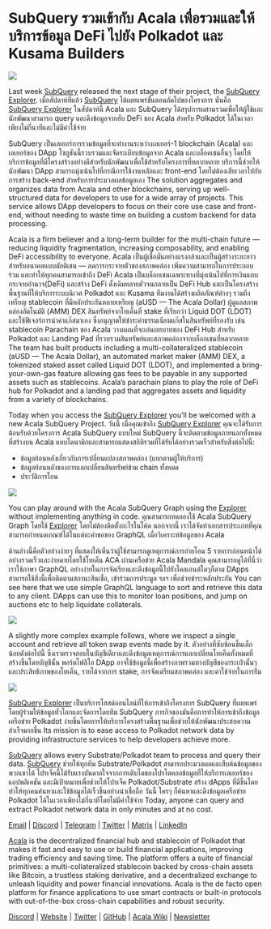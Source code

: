 # SubQuery รวมเข้ากับ Acala เพื่อรวมและให้บริการข้อมูล DeFi ไปยัง Polkadot และ Kusama Builders

![](https://miro.medium.com/max/1400/1*cg4kJs0WEcyPP73EAtHomA.png)

Last week [SubQuery](https://www.subquery.network/) released the next stage of their project, the [SubQuery Explorer](https://explorer.subquery.network/). เมื่อสัปดาห์ที่แล้ว [SubQuery](https://www.subquery.network/) ได้เผยแพร่ขั้นตอนถัดไปของโครงการ นั่นคือ [SubQuery Explorer](https://explorer.subquery.network/) ในสัปดาห์นี้ Acala และ SubQuery ได้สรุปการผสานรวมเพื่อให้ผู้ใช้และนักพัฒนาสามารถ query และดึงข้อมูลจากฮับ DeFi ของ Acala สำหรับ Polkadot ได้ในเวลาเพียงไม่กี่นาทีและไม่มีค่าใช้จ่าย

SubQuery เป็นเลเยอร์การรวมข้อมูลที่จะทำงานระหว่างเลเยอร์-1 blockchain (Acala) และเลเยอร์ของ DApp โซลูชันนี้รวบรวมและจัดระเบียบข้อมูลจาก Acala และบล็อคเชนอื่นๆ โดยให้บริการข้อมูลที่มีโครงสร้างอย่างดีสำหรับนักพัฒนาเพื่อใช้สำหรับโครงการที่หลากหลาย บริการนี้ช่วยให้นักพัฒนา DApp สามารถมุ่งเน้นไปที่กรณีการใช้งานหลักและ front-end โดยไม่ต้องเสียเวลาไปกับการสร้าง back-end สำหรับการประมวลผลข้อมูลเอง The solution aggregates and organizes data from Acala and other blockchains, serving up well-structured data for developers to use for a wide array of projects. This service allows DApp developers to focus on their core use case and front-end, without needing to waste time on building a custom backend for data processing.

Acala is a firm believer and a long-term builder for the multi-chain future — reducing liquidity fragmentation, increasing composability, and enabling DeFi accessibility to everyone. Acala เป็นผู้เชื่อมั่นอย่างแรงกล้าและเป็นผู้สร้างระยะยาวสำหรับอนาคตแบบมัลติเชน — ลดการกระจายตัวของสภาพคล่อง เพิ่มความสามารถในการประกอบร่วม และทำให้ทุกคนสามารถเข้าถึง DeFi Acala เป็นบล็อกเชนเฉพาะทางที่มุ่งเน้นไปที่การเงินแบบกระจายอำนาจ(DeFi) และสร้าง DeFi ดั้งเดิมหลายตัวจนกลายเป็น DeFi Hub และเป็นโครงสร้างพื้นฐานที่ให้บริการระบบนิเวศ Polkadot และ Kusama ทีมงานได้สร้างผลิตภัณฑ์ต่างๆ รวมถึงเหรียญ stablecoin ที่มีหลักประกันหลายเหรียญ (aUSD — The Acala Dollar) ผู้ดูแลสภาพคล่องอัตโนมัติ (AMM) DEX สินทรัพย์จากโทเค็นที่ stake ที่เรียกว่า Liquid DOT (LDOT) และใช้ฟีเจอร์การนำค่าแก๊สมาเอง ซึ่งอนุญาตให้ชำระค่าธรรมเนียมแก๊สในสินทรัพย์ที่รองรับ เช่น stablecoin Parachain ของ Acala วางแผนที่จะเล่นบทบาทของ DeFi Hub สำหรับ Polkadot และ Landing Pad ที่รวบรวมสินทรัพย์และสภาพคล่องจากบล็อกเชนที่หลากหลาย The team has built products including a multi-collateralized stablecoin (aUSD — The Acala Dollar), an automated market maker (AMM) DEX, a tokenized staked asset called Liquid DOT (LDOT), and implemented a bring-your-own-gas feature allowing gas fees to be payable in any supported assets such as stablecoins. Acala’s parachain plans to play the role of DeFi hub for Polkadot and a landing pad that aggregates assets and liquidity from a variety of blockchains.

Today when you access the [SubQuery Explorer](https://explorer.subquery.network/) you’ll be welcomed with a new Acala SubQuery Project. วันนี้ เมื่อคุณเข้าถึง [SubQuery Explorer](https://explorer.subquery.network/) คุณจะได้รับการต้อนรับด้วยโครงการ Acala SubQuery แบบใหม่ SubQuery นี้จะติดตามข้อมูลภายนอกทั้งหมดที่สร้างบน Acala แบบไดนามิกและสามารถแสดงสถิติรวมที่ได้รับได้อย่างรวดเร็วสำหรับสิ่งต่อไปนี้:

-   ข้อมูลย้อนหลังเกี่ยวกับการเปลี่ยนแปลงสภาพคล่อง (แยกตามผู้ให้บริการ)
-   ข้อมูลย้อนหลังของการแลกเปลี่ยนสินทรัพย์ข้าม chain ทั้งหมด
-   ประวัติการโอน

![](https://miro.medium.com/max/1400/0*sXPljA1RE754fuDQ)

You can play around with the Acala SubQuery Graph using the [Explorer](https://explorer.subquery.network/) without implementing anything in code. คุณสามารถทดลองใช้ Acala SubQuery Graph โดยใช้ [Explorer](https://explorer.subquery.network/) โดยไม่ต้องติดตั้งอะไรในโค้ด นอกจากนี้ เราได้จัดทำเอกสารประเภทที่คุณสามารถกำหนดเกณฑ์ได้ในแต่ละคำขอของ GraphQL เมื่อวิเคราะห์ข้อมูลของ Acala

ด้านล่างนี้คือตัวอย่างง่ายๆ ที่แสดงให้เห็นว่าผู้ใช้สามารถดูเหตุการณ์การถ่ายโอน 5 รายการก่อนหน้าได้อย่างรวดเร็วและง่ายดายโดยใช้โทเค็น ACA ผ่านเครือข่าย Acala Mandala คุณสามารถดูได้ที่นี่ว่าเราใช้ภาษา GraphQL อย่างง่ายในการจัดเรียงและดึงข้อมูลนี้ไปยังไคลเอนต์ใดๆก็ตาม DApps สามารถใช้สิ่งนี้เพื่อติดตามสถานะสินเชื่อ, เข้าร่วมการประมูล ฯลฯ เพื่อช่วยชำระหลักประกัน You can see here that we use simple GraphQL language to sort and retrieve this data to any client. DApps can use this to monitor loan positions, and jump on auctions etc to help liquidate collaterals.

![](https://miro.medium.com/max/1400/0*zlxPf2tz8DVX95kY)

A slightly more complex example follows, where we inspect a single account and retrieve all token swap events made by it. ตัวอย่างที่ซับซ้อนขึ้นเล็กน้อยดังต่อไปนี้ ซึ่งเราตรวจสอบในบัญชีเดียวและดึงข้อมูลเหตุการณ์การแลกเปลี่ยนโทเค็นทั้งหมดที่สร้างขึ้นโดยบัญชีนั้น พอร์ตโฟลิโอ DApp อาจใช้ข้อมูลนี้เพื่อสร้างภาพรวมทางบัญชีของกระเป๋านั้นๆและประสิทธิภาพของโทเค็น, รายได้จากการ stake, การจัดเตรียมสภาพคล่อง และค่าใช้จ่ายในการยืม

![](https://miro.medium.com/max/1400/0*hdTbn41vDvIYuv3_)

[SubQuery Explorer](https://explorer.subquery.network/) เป็นบริการโฮสต์ออนไลน์ที่ให้การเข้าถึงโครงการ SubQuery ที่เผยแพร่โดยผู้ร่วมให้ข้อมูลทั่วโลกและจัดการโดยทีม SubQuery ภารกิจของมันคือการทำให้การเข้าถึงข้อมูลเครือข่าย Polkadot ง่ายขึ้นโดยการให้บริการโครงสร้างพื้นฐานเพื่อช่วยให้นักพัฒนาประสบความสำเร็จมากขึ้น Its mission is to ease access to Polkadot network data by providing infrastructure services to help developers achieve more.

[SubQuery](https://www.subquery.network/) allows every Substrate/Polkadot team to process and query their data. [SubQuery](https://www.subquery.network/) ช่วยให้ทุกทีม Substrate/Polkadot สามารถประมวลผลและสืบค้นข้อมูลของพวกเขาได้ โปรเจ็คนี้ได้รับแรงบันดาลใจจากการเติบโตของโปรโตคอลข้อมูลที่ให้บริการเลเยอร์ของแอปพลิเคชัน และมีเป้าหมายเพื่อช่วยให้โปรเจ็ค Polkadot/Substrate สร้าง dApps ที่ดีขึ้นโดยทำให้ทุกคนค้นหาและใช้ข้อมูลได้เร็วขึ้นอย่างน่าเชื่อถือ วันนี้ ใครๆ ก็ค้นหาและดึงข้อมูลเครือข่าย Polkadot ได้ในเวลาเพียงไม่กี่นาทีโดยไม่มีค่าใช้จ่าย Today, anyone can query and extract Polkadot network data in only minutes and at no cost.

[Email](mailto:hello@subquery.network) | [Discord](https://discord.com/invite/78zg8aBSMG) | [Telegram](https://t.me/subquerynetwork) | [Twitter](https://twitter.com/subquerynetwork) | [Matrix](https://matrix.to/#/#subquery:matrix.org) | [LinkedIn](https://www.linkedin.com/company/subquery)

[Acala](http://acala.network/) is the decentralized financial hub and stablecoin of Polkadot that makes it fast and easy to use or build financial applications, improving trading efficiency and saving time. The platform offers a suite of financial primitives: a multi-collateralized stablecoin backed by cross-chain assets like Bitcoin, a trustless staking derivative, and a decentralized exchange to unleash liquidity and power financial innovations. Acala is the de facto open platform for finance applications to use smart contracts or built-in protocols with out-of-the-box cross-chain capabilities and robust security.

[Discord](https://discord.gg/vdbFVCH) | [Website](https://acala.network/) | [Twitter](https://twitter.com/AcalaNetwork) | [GitHub](https://github.com/AcalaNetwork/Acala) | [Acala Wiki](https://github.com/AcalaNetwork/Acala/wiki) | [Newsletter](https://share.hsforms.com/1X9RxkXk-R62I0VNbATaDXw4h8qc)